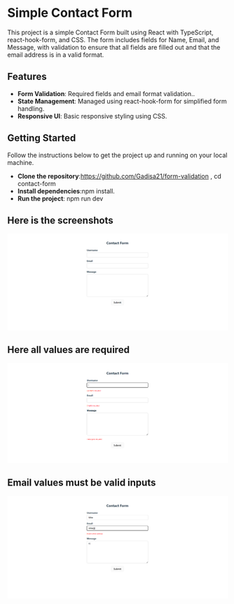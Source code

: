 # Simple Contact Form

This project is a simple Contact Form built using React with TypeScript, react-hook-form, and CSS. The form includes fields for Name, Email, and Message, with validation to ensure that all fields are filled out and that the email address is in a valid format.

## Features

- **Form Validation**: Required fields and email format validation..
- **State Management**: Managed using react-hook-form for simplified form handling.
- **Responsive UI**: Basic responsive styling using CSS.

## Getting Started

Follow the instructions below to get the project up and running on your local machine.

- **Clone the repository**:https://github.com/Gadisa21/form-validation , cd contact-form
- **Install dependencies**:npm install.
- **Run the project**: npm run dev

## Here is the screenshots

![Screenshot of the Contact Form](./src/screenshots/main.png)


## Here all values are required 

![Screenshot of required validation](./src/screenshots/required.png)

## Email values must be valid inputs
![Screenshot of the email pattern](./src/screenshots/emailPattern.png)